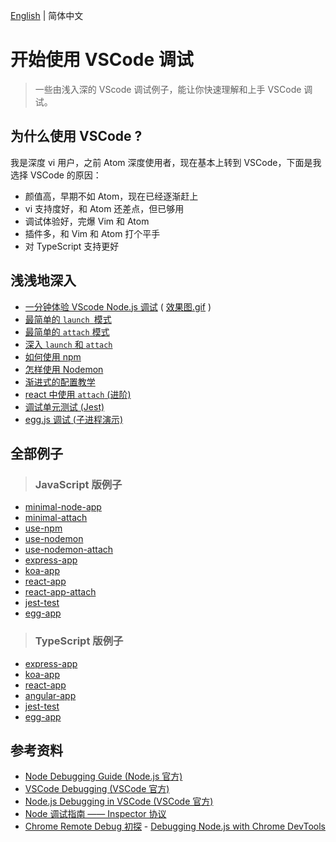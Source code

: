 [English](./README_zh-CN.md) | 简体中文

# 开始使用 VSCode 调试

> 一些由浅入深的 VScode 调试例子，能让你快速理解和上手 VSCode 调试。

## 为什么使用 VSCode ?

我是深度 vi 用户，之前 Atom 深度使用者，现在基本上转到 VSCode，下面是我选择 VSCode 的原因：

- 颜值高，早期不如 Atom，现在已经逐渐赶上
- vi 支持度好，和 Atom 还差点，但已够用
- 调试体验好，完爆 Vim 和 Atom
- 插件多，和 Vim 和 Atom 打个平手
- 对 TypeScript 支持更好

## 浅浅地深入

- [一分钟体验 VScode Node.js 调试](JavaScript/minimal-node-app/README_zh-CN.md) ( [效果图.gif](screenshots/minimal-debug.gif) )
- [最简单的 `launch `模式](JavaScript/minimal-node-app/README_zh-CN.md)
- [最简单的 `attach` 模式](JavaScript/minimal-attach/README_zh-CN.md)
- [深入 `launch` 和 `attach`](docs/launch-and-attach-zh-CN.md)
- [如何使用 npm](JavaScript/use-npm/README_zh-CN.md)
- [怎样使用 Nodemon](JavaScript/use-nodemon/README_zh-CN.md)
- [渐进式的配置教学](docs/config-example-zh-CN.md)
- [react 中使用 `attach` (进阶)](JavaScript/react-app-attach/README_zh-CN.md)
- [调试单元测试 (Jest)](JavaScript/jest-test/README_zh-CN.md)
- [egg.js 调试 (子进程演示)](JavaScript/egg-app/README_zh-CN.md)

## 全部例子

> ### JavaScript 版例子

- [minimal-node-app](JavaScript/minimal-node-app/README_zh-CN.md)
- [minimal-attach](JavaScript/minimal-attach/README_zh-CN.md)
- [use-npm](JavaScript/use-npm/README_zh-CN.md)
- [use-nodemon](JavaScript/use-nodemon/README_zh-CN.md)
- [use-nodemon-attach](JavaScript/use-nodemon-attach/README_zh-CN.md)
- [express-app](JavaScript/express-app/README_zh-CN.md)
- [koa-app](JavaScript/koa-app/README_zh-CN.md)
- [react-app](JavaScript/react-app/README_zh-CN.md)
- [react-app-attach](JavaScript/react-app-attach/README_zh-CN.md)
- [jest-test](JavaScript/jest-test/README_zh-CN.md)
- [egg-app](JavaScript/egg-app/README_zh-CN.md)


> ### TypeScript 版例子

- [express-app](TypeScript/express-app/README_zh-CN.md)
- [koa-app](TypeScript/koa-app/README_zh-CN.md)
- [react-app](TypeScript/react-app/README_zh-CN.md)
- [angular-app](TypeScript/angular-app/README_zh-CN.md)
- [jest-test](TypeScript/jest-test/README_zh-CN.md)
- [egg-app](TypeScript/egg-app/README_zh-CN.md)

## 参考资料

- [Node Debugging Guide (Node.js 官方)](https://nodejs.org/en/docs/guides/debugging-getting-started/)
- [VSCode Debugging (VSCode 官方)](https://code.visualstudio.com/docs/editor/debugging)
- [Node.js Debugging in VSCode (VSCode 官方)](https://code.visualstudio.com/docs/nodejs/nodejs-debugging#_launch-configuration-support-for-npm-and-other-tools) 
- [Node 调试指南 —— Inspector 协议](https://zhuanlan.zhihu.com/p/30264842)
- [Chrome Remote Debug 初探](https://ielgnaw.com/article/Chrome-Remote-Debug) - [Debugging Node.js with Chrome DevTools](https://medium.com/@paul_irish/debugging-node-js-nightlies-with-chrome-devtools-7c4a1b95ae27)